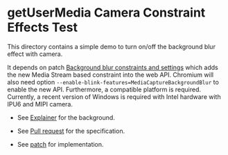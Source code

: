 # getUserMedia Camera Constraint Effects Test

This directory contains a simple demo to turn on/off the background blur
effect with camera.

It depends on patch [Background blur
constraints and settings](https://chromium-review.googlesource.com/c/chromium/src/+/3714592)
which adds the new Media Stream based constraint into the web API.
Chromium will also need option `--enable-blink-features=MediaCaptureBackgroundBlur`
to enable the new API. Furthermore, a compatible platform is required.
Currently, a recent version of Windows is required with Intel hardware with
IPU6 and MIPI camera.

* See [Explainer](https://github.com/riju/backgroundBlur/blob/main/explainer.md)
for the background.

* See [Pull request](https://github.com/w3c/mediacapture-extensions/pull/49) for
the specification.

* See [patch](https://chromium-review.googlesource.com/c/chromium/src/+/3714592)
for implementation.

